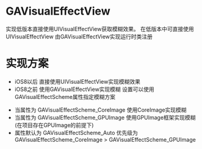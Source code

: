# GAVisualEffectView
实现低版本直接使用UIVisualEffectView获取模糊效果。
在低版本中可直接使用UIVisualEffectView 由GAVisualEffectView实现运行时类注册

# 实现方案
* iOS8以后 直接使用UIVisualEffectView实现模糊效果
* iOS8之前 使用GAVisualEffectView实现模糊 设置可以使用GAVisualEffectScheme属性指定模糊方案
- 当属性为 GAVisualEffectScheme_CoreImage 使用CoreImage实现模糊
- 当属性为 GAVisualEffectScheme_GPUImage 使用GPUImage框架实现模糊 (在项目存在GPUImage的前提下)
- 属性默认为 GAVisualEffectScheme_Auto 
  优先级为 GAVisualEffectScheme_CoreImage > GAVisualEffectScheme_GPUImage
